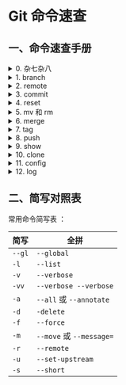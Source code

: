 # Git 命令速查

## 一、命令速查手册

<details>
<summary> 0. 杂七杂八</summary>  

```bash
# list files in current directory
ls

# print working directory
pwd  

# 查看ssh公钥  
cat ~/.ssh/id_rsa.pub

# 移除对 FolderName 文件夹的跟踪但不删除文件
git rm --cached -r FolderName

# 允许合并不同的历史记录
--allow-unrelated-histories
```
</details>


<details>
<summary> 1. branch </summary>  

```bash
常用：
`git branch -a -vv`
`git branch -m old_name new_name`

其它：
`git branch`                      ：查看本地分支
`git branch -v`                   ：查看本地分支 + 分支最近一次提交信息
`git branch -vv`                  ：查看本地分支 + 分支链接信息 + 分支最近一次提交信息
`git branch -a`                   ：查看本地和远程分支
`git branch -a -v`                ：查看本地和远程分支 + 分支最近一次提交信息
`git branch -a -vv`               ：查看本地和远程分支 + 分支链接信息 + 分支最近一次提交信息
`git branch -m old_name new_name` ：重命名本地分支
```
</details>


<details>
<summary>2. remote </summary>  

```bash
常用：
`git remote -v`
`git remote remove {remote_name}`

其它：
`git remote`                                ：查看链接
`git remote -v`                             ：查看链接信息（详细）
`git remote prune {remote_name}`            ：从删除远程中不存在的本地分支
`git remote prune --dry-run {remote_name}`  ：预览远程中不存在的本地分支
`git remote remove {remote_name}`           ：移除链接 
```
</details>

<details>
<summary>3. commit  </summary>  

```bash
常用：
`git commit -a -m "here is the info"`
`git commit --amend --only -m "here is the info" `

其它：
`git commit`：提交stage区
`git commit -m "here is the info"`：提交stage区 + 备注 "here is the info"
`git commit -a -m "here is the info"`：将更改保存到stage区并提交 + 备注 "here is the info"
`git commit --amend --only -m "here is the info" `：撤回上次提交并重新提交信息
```
</details>


<details>
<summary>4. reset </summary>  

```bash
常用：
`git reset HEAD^`
`git reset --hard {commit_hash}`

其它：
`git reset HEAD^`：返回到上个版本
`git reset HEAD^^`：返回到上上个版本
`git reset HEAD-10`：返回到十个版本前版本
`git reset --hard {commit_hash}`：重置到某一版本（包括日志+暂存区+工作区）

已 add 未 commit：
`git restore --staged .`

已 commit 未 push：
`git reset --soft {commit_hash}`：
`git reset --mixed {commit_hash}`：

已 push：
`git reset --hard {commit_hash}`：
`git revert {commit_hash}`：
```
</details>


<details>
<summary>5. mv 和 rm </summary>  

```bash
常用：
`git mv {new_file_name} {old_file_name}`
`git rm {file_name}`

其它：
`git mv {new_file_name} {old_file_name}`：移动或重命名文件（夹）
`git rm {file_name}`：删除文件（夹）
`git rm --force {file_name}`：从工作区和暂存区彻底删除
```
</details>


<details>
<summary> 6. merge</summary>  

```bash
常用：
`git merge --no-ff {local_branch_name} -m "merge bra_1 into bra_2"`

其它：
`git merge {local_branch_name}`：将某分支快速合并到当前分支
`git merge --no-ff {local_branch_name}`：
```
</details>

<details>
<summary>7. tag </summary>  

```bash
常用：
`git tag`：
`git tag -l 'V1*'`：列出本地 "V1" 开头的标签

其它：
`git tag`：查看本地标签
`git tag -l 'V1*'`：列出本地 "V1" 开头的标签
`git ls-remote --tags {remote_name}`：查看远程库标签
`git tag {tag_name}`：（在当前位置）打快速型标签
`git tag -a {tag_name} -m {note}`：（在当前位置）打注释型标签
`git tag {tag_name} {commitID}`：在某一提交处打快速型标签
`git tag -a {tag_name} -m {note} {commitID}`：在某一提交处打注释型标签
`git tag -d {tag_name_1} {tag_name_2}`：删除本地标签
```
</details>


<details>
<summary> 8. push</summary>  

```bash
常用：
`git push {remote_name} {remote_branch_name_1} {remote_branch_name_2}`
`git push {remote_name} --tags`

分支：
`git push {remote_name} {remote_branch_name} `：推送（当前）本地分支到远程分支
`git push {remote_name} {remote_branch_name_1} {remote_branch_name_2}`：推送当前分支到多个远程分支
`git push --force {remote_name} {remote_branch_name} `：用当前本地分支覆盖远程分支
`git push {remote_name} -d {remote_branch_name}`：删除远程分支

标签：
`git push {remote_name} {tag_name_1} {tag_name_2}`：将本地标签推送到远程
`git push {remote_name} --tags`：将全部本地分支推送到远程
`git push {remote_name} tag -d {tag_name_1} {tag_name_2}`：删除远程标签
`git push {remote_name} {tag_name_1} {tag_name_2}`：推送本地标签到远程
`git push {remote_name} --tags`：推送全部本地标签到远程
```
</details>


<details>
<summary>9. show </summary>  

```bash
常用：
`$ git show -s {name}`：显示简略信息

其它：
`git show {name}`：显示信息
`git show {name} -s`：显示信息（简略）
```
</details>


<details>
<summary>10. clone </summary>  

```bash
常用：
`git clone {git-url}`

其它：
`git clone {git-url}`：克隆远程到本地
```
</details>


<details>
<summary>  11. config</summary>  

```bash
常用：
`git config --gl -l`：查看全局设置
`git config --global user.name`：
`git config --global user.email`：

其它：
`git config --gl -l`：查看全局设置
`git config [--local|--global|--system] --list`：查看 [ 本地 | 全局 | 系统 ] 设置

我的常用配置：
git config --global user.name "YiDing"
git config --global user.email "dingyi233@mails.ucas.ac.cn"
git config --global init.defaultBranch main # 配置初始化仓库的默认分支名
git config --global alias.lg "log --color --graph --pretty=format:'%Cred%h%Creset -%C(yellow)%d%Creset %s %Cgreen(%cr) %C(bold blue)<%an>%Creset' --abbrev-commit -10"  # 配置后 git lg 的信息大概是 (有颜色区别，显示最近 10 条commit)：* 84b2f5d - here is the info (45 minutes ago) <Author> 
git config --global alias.a "add ."           # git a 等同于 git add .
git config --global alias.c "commit -a -m"    # git c "message" 等同于 git commit -a -m "message"
git config --global alias.u "c 'update'"      # git u 等同于 git commit -a -m "update"
git config --global alias.e "commit -m 'update' -a; git pull; git push;" # commit + pull + push
git config --global alias.s "status"          # git s 等同于 git status
git config --global alias.pl "pull"           # git pl 等同于 git pull
git config --global alias.ps "push"           # git ps 等同于 git push



# 若要自定义其它配置，参考官方文档file:///D:/aa_my_apps_main/Git/mingw64/share/doc/git-doc/git-log.html
```
</details>

<details>
<summary> 12. log</summary>  

```bash
常用：
`git lg`：自定义的log查看
`git shortlog`：仅查看commit备注

其它：
`git log`：查看日志
`git log --oneline`：用一行形式查看日志
`git shortlog`：查看贡献者commit备注
```
</details>


## 二、简写对照表

常用命令简写表 ：

<div class='center'> 

| 简写 | 全拼 |
| ------ | ------ |
| `--gl` | `--global`|
| `-l` | `--list` |
| `-v` |`--verbose` |
| `-vv` | `--verbose --verbose` |
|`-a`  |`--all` 或 `--annotate` |
| `-d` |`-delete`  |
| `-f` |`--force`  |
| `-m` | `--move` 或 `--message=` |
| `-r`| `--remote` |
| `-u` | `--set-upstream` |
| `-s` | `--short` |

</div>